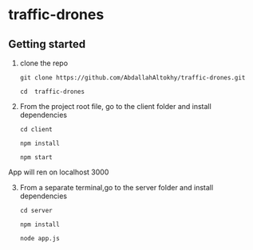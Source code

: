 # traffic-drones

## Getting started

1. clone the repo

   `git clone https://github.com/AbdallahAltokhy/traffic-drones.git` 
   
   `cd  traffic-drones` 
   

2. From the project root file, go to the client folder and install dependencies

   `cd client`

   `npm install`

   `npm start`

App will ren on localhost 3000

3. From a separate terminal,go to the server folder and install dependencies

   `cd server`

   `npm install`

   `node app.js`
